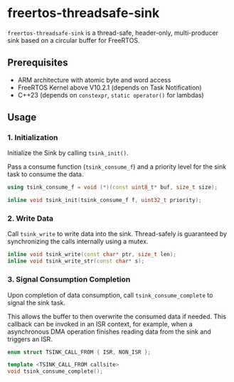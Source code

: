 # freertos-threadsafe-sink

`freertos-threadsafe-sink` is a thread-safe, header-only, multi-producer sink
based on a circular buffer for FreeRTOS.

## Prerequisites

- ARM architecture with atomic byte and word access
- FreeRTOS Kernel above V10.2.1 (depends on Task Notification)
- C++23 (depends on `constexpr`, `static operator()` for lambdas)

## Usage

### 1. Initialization

Initialize the Sink by calling `tsink_init()`.

Pass a consume function (`tsink_consume_f`) and a priority level for the sink
task to consume the data.

```cpp
using tsink_consume_f = void (*)(const uint8_t* buf, size_t size);

inline void tsink_init(tsink_consume_f f, uint32_t priority);
```

### 2. Write Data

Call `tsink_write` to write data into the sink. Thread-safely is guaranteed by
synchronizing the calls internally using a mutex.

```cpp
inline void tsink_write(const char* ptr, size_t len);
inline void tsink_write_str(const char* s);
```

### 3. Signal Consumption Completion

Upon completion of data consumption, call `tsink_consume_complete` to signal the
sink task.

This allows the buffer to then overwrite the consumed data if needed. This
callback can be invoked in an ISR context, for example, when a asynchronous DMA
operation finishes reading data from the sink and triggers an ISR.

```cpp
enum struct TSINK_CALL_FROM { ISR, NON_ISR };

template <TSINK_CALL_FROM callsite>
void tsink_consume_complete();
```
